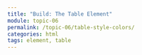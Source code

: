 ```yaml
---
title: "Build: The Table Element"
module: topic-06
permalink: /topic-06/table-style-colors/
categories: html
tags: element, table
---
```


<div class="divider-heading"></div>
